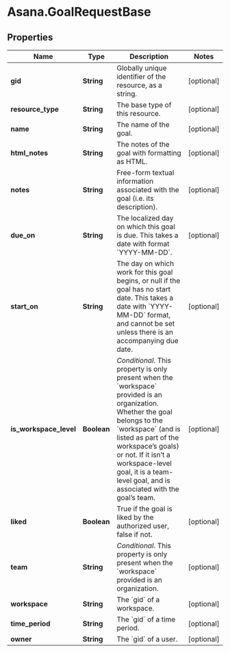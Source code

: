 # Asana.GoalRequestBase

## Properties
Name | Type | Description | Notes
------------ | ------------- | ------------- | -------------
**gid** | **String** | Globally unique identifier of the resource, as a string. | [optional] 
**resource_type** | **String** | The base type of this resource. | [optional] 
**name** | **String** | The name of the goal. | [optional] 
**html_notes** | **String** | The notes of the goal with formatting as HTML. | [optional] 
**notes** | **String** | Free-form textual information associated with the goal (i.e. its description). | [optional] 
**due_on** | **String** | The localized day on which this goal is due. This takes a date with format &#x60;YYYY-MM-DD&#x60;. | [optional] 
**start_on** | **String** | The day on which work for this goal begins, or null if the goal has no start date. This takes a date with &#x60;YYYY-MM-DD&#x60; format, and cannot be set unless there is an accompanying due date. | [optional] 
**is_workspace_level** | **Boolean** | *Conditional*. This property is only present when the &#x60;workspace&#x60; provided is an organization. Whether the goal belongs to the &#x60;workspace&#x60; (and is listed as part of the workspace’s goals) or not. If it isn’t a workspace-level goal, it is a team-level goal, and is associated with the goal’s team. | [optional] 
**liked** | **Boolean** | True if the goal is liked by the authorized user, false if not. | [optional] 
**team** | **String** | *Conditional*. This property is only present when the &#x60;workspace&#x60; provided is an organization. | [optional] 
**workspace** | **String** | The &#x60;gid&#x60; of a workspace. | [optional] 
**time_period** | **String** | The &#x60;gid&#x60; of a time period. | [optional] 
**owner** | **String** | The &#x60;gid&#x60; of a user. | [optional] 
